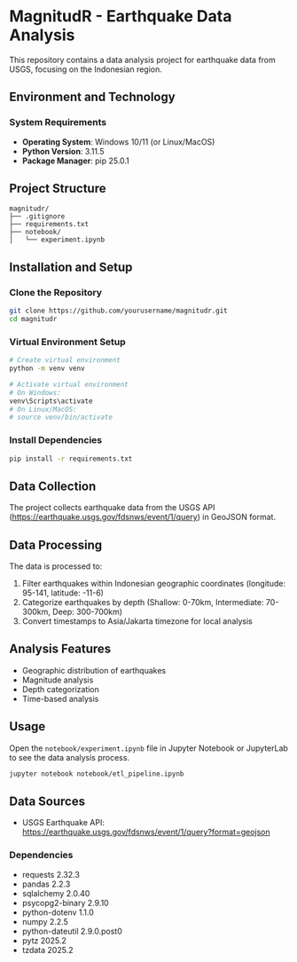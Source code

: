 # MagnitudR - Earthquake Data Analysis

This repository contains a data analysis project for earthquake data from USGS, focusing on the Indonesian region.

## Environment and Technology

### System Requirements
- **Operating System**: Windows 10/11 (or Linux/MacOS)
- **Python Version**: 3.11.5
- **Package Manager**: pip 25.0.1

## Project Structure
```
magnitudr/
├── .gitignore
├── requirements.txt
├── notebook/
│   └── experiment.ipynb
```

## Installation and Setup

### Clone the Repository
```bash
git clone https://github.com/yourusername/magnitudr.git
cd magnitudr
```

### Virtual Environment Setup
```bash
# Create virtual environment
python -m venv venv

# Activate virtual environment
# On Windows:
venv\Scripts\activate
# On Linux/MacOS:
# source venv/bin/activate
```

### Install Dependencies
```bash
pip install -r requirements.txt
```

## Data Collection
The project collects earthquake data from the USGS API (https://earthquake.usgs.gov/fdsnws/event/1/query) in GeoJSON format.

## Data Processing
The data is processed to:
1. Filter earthquakes within Indonesian geographic coordinates (longitude: 95-141, latitude: -11-6)
2. Categorize earthquakes by depth (Shallow: 0-70km, Intermediate: 70-300km, Deep: 300-700km)
3. Convert timestamps to Asia/Jakarta timezone for local analysis

## Analysis Features
- Geographic distribution of earthquakes
- Magnitude analysis
- Depth categorization
- Time-based analysis

## Usage
Open the `notebook/experiment.ipynb` file in Jupyter Notebook or JupyterLab to see the data analysis process.

```bash
jupyter notebook notebook/etl_pipeline.ipynb
```

## Data Sources
- USGS Earthquake API: https://earthquake.usgs.gov/fdsnws/event/1/query?format=geojson

### Dependencies
- requests 2.32.3
- pandas 2.2.3
- sqlalchemy 2.0.40
- psycopg2-binary 2.9.10
- python-dotenv 1.1.0
- numpy 2.2.5
- python-dateutil 2.9.0.post0
- pytz 2025.2
- tzdata 2025.2
